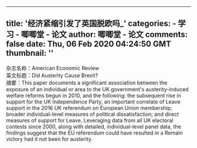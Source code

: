 
---
title: '经济紧缩引发了英国脱欧吗_'
categories: 
    - 学习
    - 唧唧堂 - 论文
author: 唧唧堂 - 论文
comments: false
date: Thu, 06 Feb 2020 04:24:50 GMT
thumbnail: ''
---

<div>   
杂志名称：American Economic Review<br> 英文标题：Did Austerity Cause Brexit?<br> 摘要：This paper documents a significant association between the exposure of an individual or area to the UK government's austerity-induced welfare reforms begun in 2010, and the following: the subsequent rise in support for the UK Independence Party, an important correlate of Leave support in the 2016 UK referendum on European Union membership; broader individual-level measures of political dissatisfaction; and direct measures of support for Leave. Leveraging data from all UK electoral contests since 2000, along with detailed, individual-level panel data, the findings suggest that the EU referendum could have resulted in a Remain victory had it not been for austerity.  
</div>
            